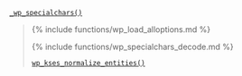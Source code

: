 <p><code><a href="https://developer.wordpress.org/reference/functions/_wp_specialchars/">_wp_specialchars()</a></code></p>

<blockquote>

{% include functions/wp_load_alloptions.md %}

{% include functions/wp_specialchars_decode.md %}

 [`wp_kses_normalize_entities()`](https://developer.wordpress.org/reference/functions/wp_kses_normalize_entities/)

</blockquote>